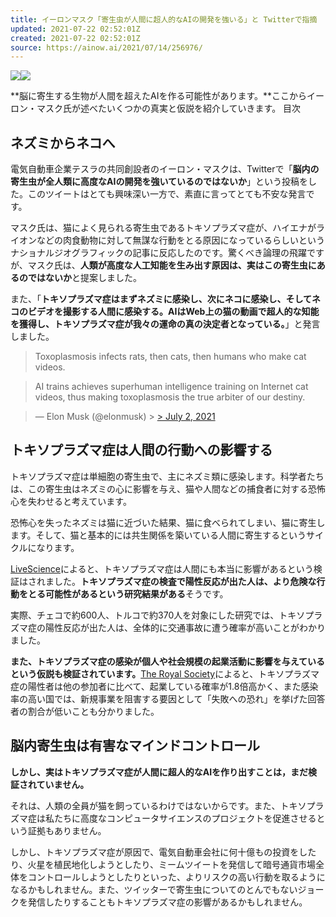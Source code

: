 ```yaml
---
title: イーロンマスク「寄生虫が人間に超人的なAIの開発を強いる」と Twitterで指摘
updated: 2021-07-22 02:52:01Z
created: 2021-07-22 02:52:01Z
source: https://ainow.ai/2021/07/14/256976/
---
```


 ![](https://e2o37xwryh5.exactdn.com/wp-content/uploads/2021/07/16660212029_a697a53075_o.jpg?strip=all&lossy=1&fit=728%2C485&ssl=1)![](https://e2o37xwryh5.exactdn.com/wp-content/uploads/2021/07/16660212029_a697a53075_o.jpg)

**脳に寄生する生物が人間を超えたAIを作る可能性があります。**ここからイーロン・マスク氏が述べたいくつかの真実と仮説を紹介していきます。
目次

## ネズミからネコへ

電気自動車企業テスラの共同創設者のイーロン・マスクは、Twitterで「**脳内の寄生虫が全人類に高度なAIの開発を強いているのではないか**」という投稿をした。このツイートはとても興味深い一方で、素直に言ってとても不安な発言です。

マスク氏は、猫によく見られる寄生虫であるトキソプラズマ症が、ハイエナがライオンなどの肉食動物に対して無謀な行動をとる原因になっているらしいというナショナルジオグラフィックの記事に反応したのです。驚くべき論理の飛躍ですが、マスク氏は、**人類が高度な人工知能を生み出す原因は、実はこの寄生虫にあるのではないか**と提案しました。

また、「**トキソプラズマ症はまずネズミに感染し、次にネコに感染し、そしてネコのビデオを撮影する人間に感染する。AIはWeb上の猫の動画で超人的な知能を獲得し、トキソプラズマ症が我々の運命の真の決定者となっている。**」と発言しました。

> Toxoplasmosis infects rats, then cats, then humans who make cat videos.

> AI trains achieves superhuman intelligence training on Internet cat videos, thus making toxoplasmosis the true arbiter of our destiny.

> — Elon Musk (@elonmusk) > [> July 2, 2021](https://twitter.com/elonmusk/status/1411070396162449408?ref_src=twsrc%5Etfw)

## トキソプラズマ症は人間の行動への影響する

トキソプラズマ症は単細胞の寄生虫で、主にネズミ類に感染します。科学者たちは、この寄生虫はネズミの心に影響を与え、猫や人間などの捕食者に対する恐怖心を失わせると考えています。

恐怖心を失ったネズミは猫に近づいた結果、猫に食べられてしまい、猫に寄生します。そして、猫と基本的には共生関係を築いている人間に寄生するというサイクルになります。

[LiveScience](https://www.livescience.com/can-cat-parasites-control-human-brains.html)によると、トキソプラズマ症は人間にも本当に影響があるという検証はされました。**トキソプラズマ症の検査で陽性反応が出た人は、より危険な行動をとる可能性があるという研究結果がある**そうです。

実際、チェコで約600人、トルコで約370人を対象にした研究では、トキソプラズマ症の陽性反応が出た人は、全体的に交通事故に遭う確率が高いことがわかりました。

**また、トキソプラズマ症の感染が個人や社会規模の起業活動に影響を与えているという仮説も検証されています。**[The Royal Society](https://royalsocietypublishing.org/doi/full/10.1098/rspb.2018.0822)によると、トキソプラズマ症の陽性者は他の参加者に比べて、起業している確率が1.8倍高かく、また感染率の高い国では、新規事業を阻害する要因として「失敗への恐れ」を挙げた回答者の割合が低いことも分かりました。

## 脳内寄生虫は有害なマインドコントロール

**しかし、実はトキソプラズマ症が人間に超人的なAIを作り出すことは，まだ検証されていません。**

それは、人類の全員が猫を飼っているわけではないからです。また、トキソプラズマ症は私たちに高度なコンピュータサイエンスのプロジェクトを促進させるという証拠もありません。

しかし、トキソプラズマ症が原因で、電気自動車会社に何十億もの投資をしたり、火星を植民地化しようとしたり、ミームツイートを発信して暗号通貨市場全体をコントロールしようとしたりといった、よりリスクの高い行動を取るようになるかもしれません。また、ツイッターで寄生虫についてのとんでもないジョークを発信したりすることもトキソプラズマ症の影響があるかもしれません。